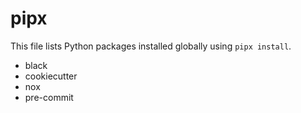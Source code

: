# pipx

This file lists Python packages installed globally using `pipx install`.

- black
- cookiecutter
- nox
- pre-commit
